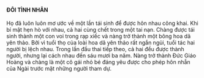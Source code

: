 #### ĐÔI TÌNH NHÂN

Họ đã luôn luôn mơ ước về một lần tái sinh để được hôn nhau công khai. Khi bí mật hẹn hò với nhau, cả hai cùng chết trong một tai nạn. Chàng được tái sinh thành một con voi trong rạp xiếc và nàng trở thành một bông hoa dã yên thảo. Bởi vì tuổi thọ của loài hoa dã yên thảo rất ngắn ngủi, tuổi tác hai người bị lệch nhau. Trong lần đầu thai tiếp theo, cả hai đều được thành người, nhưng lại cách nhau đến sáu mươi ba năm. Nàng trở thành Đức Giáo Hoàng và chàng là một cô gái nhỏ bé đáng yêu được cho phép hôn nhẫn của Ngài trước mặt những người tham dự.
